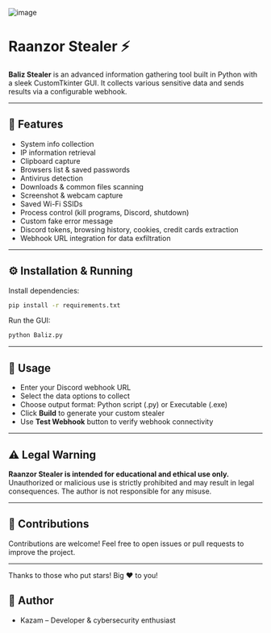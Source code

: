 ![image](https://github.com/user-attachments/assets/c0f53c12-768f-435d-9bbe-c6c2e110d4d0)


# Raanzor Stealer ⚡️

**Baliz Stealer** is an advanced information gathering tool built in Python with a sleek CustomTkinter GUI. It collects various sensitive data and sends results via a configurable webhook.

---

## 🚀 Features

- System info collection  
- IP information retrieval  
- Clipboard capture  
- Browsers list & saved passwords  
- Antivirus detection  
- Downloads & common files scanning  
- Screenshot & webcam capture  
- Saved Wi-Fi SSIDs  
- Process control (kill programs, Discord, shutdown)  
- Custom fake error message  
- Discord tokens, browsing history, cookies, credit cards extraction  
- Webhook URL integration for data exfiltration

---

## ⚙️ Installation & Running

Install dependencies:

```bash
pip install -r requirements.txt
````

Run the GUI:

```bash
python Baliz.py
```

---

## 🎯 Usage

* Enter your Discord webhook URL
* Select the data options to collect
* Choose output format: Python script (.py) or Executable (.exe)
* Click **Build** to generate your custom stealer
* Use **Test Webhook** button to verify webhook connectivity

---

## ⚠️ Legal Warning

**Raanzor Stealer is intended for educational and ethical use only.**
Unauthorized or malicious use is strictly prohibited and may result in legal consequences.
The author is not responsible for any misuse.

---

## 🤝 Contributions

Contributions are welcome! Feel free to open issues or pull requests to improve the project.

---

Thanks to those who put stars! Big ❤️ to you!

## 👤 Author

* Kazam – Developer & cybersecurity enthusiast

